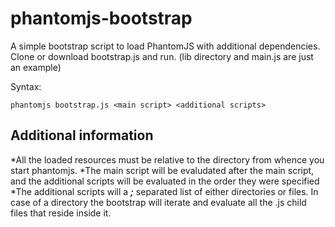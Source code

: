 phantomjs-bootstrap
===================

A simple bootstrap script to load PhantomJS with additional dependencies. Clone or download bootstrap.js and run. (lib directory and main.js are just an example)

Syntax:

	phantomjs bootstrap.js <main script> <additional scripts>


Additional information
----------------------

*All the loaded resources must be relative to the directory from whence you start phantomjs.
*The main script will be evaludated after the main script, and the additional scripts will be evaluated in the order they were specified
*The additional scripts will a ***;*** separated list of either directories or files. In case of a directory the bootstrap will iterate and evaluate all the .js child files that reside inside it.